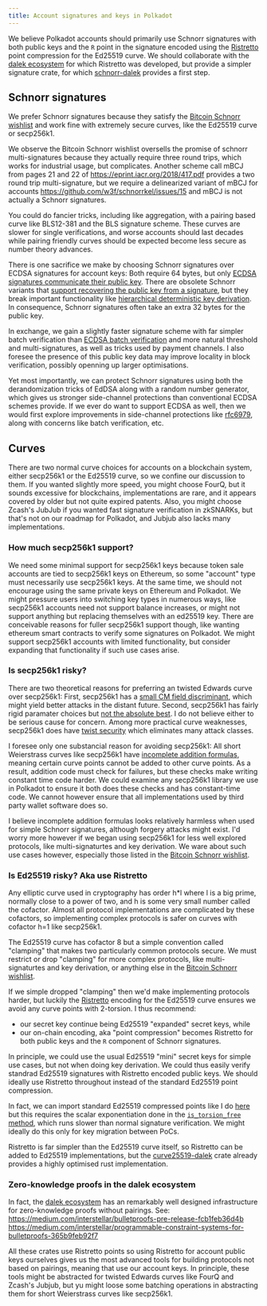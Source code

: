 ```yaml
---
title: Account signatures and keys in Polkadot
---
```


We believe Polkadot accounts should primarily use Schnorr signatures with both public keys and the `R` point in the signature encoded using the [Ristretto](https://ristretto.group) point compression for the Ed25519 curve.  We should collaborate with the [dalek ecosystem](https://github.com/dalek-cryptography) for which Ristretto was developed, but provide a simpler signature crate, for which [schnorr-dalek](https://github.com/w3f/schnorr-dalek) provides a first step.


## Schnorr signatures 

We prefer Schnorr signatures because they satisfy the [Bitcoin Schnorr wishlist](https://github.com/bitcoin/bips/blob/master/bip-0340.mediawiki) and work fine with extremely secure curves, like the Ed25519 curve or secp256k1.  

We observe the Bitcoin Schnorr wishlist oversells the promise of schnorr multi-signatures because they actually require three round trips, which works for industrial usage, but complicates.  Another scheme call mBCJ from pages 21 and 22 of https://eprint.iacr.org/2018/417.pdf provides a two round trip multi-signature, but we require a delinearized variant of mBCJ for accounts https://github.com/w3f/schnorrkel/issues/15 and mBCJ is not actually a Schnorr signatures. 

You could do fancier tricks, including like aggregation, with a pairing based curve like BLS12-381 and the BLS signature scheme.  These curves are slower for single verifications, and worse accounts should last decades while pairing friendly curves should be expected become less secure as number theory advances.  

There is one sacrifice we make by choosing Schnorr signatures over ECDSA signatures for account keys:  Both require 64 bytes, but only [ECDSA signatures communicate their public key](https://crypto.stackexchange.com/questions/18105/how-does-recovering-the-public-key-from-an-ecdsa-signature-work).  There are obsolete Schnorr variants that [support recovering the public key from a signature](https://crypto.stackexchange.com/questions/60825/schnorr-pubkey-recovery), but 
they break important functionality like [hierarchical deterministic key derivation](https://www.deadalnix.me/2017/02/17/schnorr-signatures-for-not-so-dummies/).  In consequence, Schnorr signatures often take an extra 32 bytes for the public key.

In exchange, we gain a slightly faster signature scheme with far simpler batch verification than [ECDSA batch verification](http://cse.iitkgp.ac.in/~abhij/publications/ECDSA-SP-ACNS2014.pdf) and more natural threshold and multi-signatures, as well as tricks used by payment channels.  I also foresee the presence of this public key data may improve locality in block verification, possibly openning up larger optimisations.

Yet most importantly, we can protect Schnorr signatures using both the derandomization tricks of EdDSA along with a random number generator, which gives us stronger side-channel protections than conventional ECDSA schemes provide.  If we ever do want to support ECDSA as well, then we would first explore improvements in side-channel protections like [rfc6979](https://tools.ietf.org/html/rfc6979), along with concerns like batch verification, etc.


## Curves

There are two normal curve choices for accounts on a blockchain system, either secp256k1 or the Ed25519 curve, so we confine our discussion to them.  If you wanted slightly more speed, you might choose FourQ, but it sounds excessive for blockchains, implementations are rare, and it appears covered by older but not quite expired patents.  Also, you might choose Zcash's JubJub if you wanted fast signature verification in zkSNARKs, but that's not on our roadmap for Polkadot, and Jubjub also lacks many implementations.

### How much secp256k1 support?

We need some minimal support for secp256k1 keys because token sale accounts are tied to secp256k1 keys on Ethereum, so some "account" type must necessarily use secp256k1 keys.  At the same time, we should not encourage using the same private keys on Ethereum and Polkadot.  We might pressure users into switching key types in numerous ways, like secp256k1 accounts need not support balance increases, or might not support anything but replacing themselves with an ed25519 key.  There are conceivable reasons for fuller secp256k1 support though, like wanting ethereum smart contracts to verify some signatures on Polkadot.  We might support secp256k1 accounts with limited functionality, but consider expanding that functionality if such use cases arise. 

### Is secp256k1 risky?

There are two theoretical reasons for preferring an twisted Edwards curve over secp256k1:  First, secp256k1 has a [small CM field discriminant](https://safecurves.cr.yp.to/disc.html), which might yield better attacks in the distant future.  Second, secp256k1 has fairly rigid paramater choices but [not the absolute best](https://safecurves.cr.yp.to/rigid.html).  I do not believe either to be serious cause for concern.  Among more practical curve weaknesses, secp256k1 does have [twist security](https://safecurves.cr.yp.to/twist.html) which eliminates many attack classes.  

I foresee only one substancial reason for avoiding secp256k1:  All short Weierstrass curves like secp256k1 have [incomplete addition formulas](https://safecurves.cr.yp.to/complete.html), meaning certain curve points cannot be added to other curve points.  As a result, addition code must check for failures, but these checks make writing constant time code harder.  We could examine any secp256k1 library we use in Polkadot to ensure it both does these checks and has constant-time code.  We cannot however ensure that all implementations used by third party wallet software does so.

I believe incomplete addition formulas looks relatively harmless when used for simple Schnorr signatures, although forgery attacks might exist.  I'd worry more however if we began using secp256k1 for less well explored protocols, like multi-signaturtes and key derivation.   We ware about such use cases however, especially those listed in the [Bitcoin Schnorr wishlist](https://github.com/bitcoin/bips/blob/master/bip-0340.mediawiki).  

### Is Ed25519 risky?  Aka use Ristretto

Any elliptic curve used in cryptography has order h*l where l is a big prime, normally close to a power of two, and h is some very small number called the cofactor.  Almost all protocol implementations are complicated by these cofactors, so implementing complex protocols is safer on curves with cofactor h=1 like secp256k1.  

The Ed25519 curve has cofactor 8 but a simple convention called "clamping" that makes two particularly common protocols secure.  We must restrict or drop "clamping" for more complex protocols, like multi-signaturtes and key derivation, or anything else in the [Bitcoin Schnorr wishlist](https://github.com/bitcoin/bips/blob/master/bip-0340.mediawiki).  

If we simple dropped "clamping" then we'd make implementing protocols harder, but luckily the [Ristretto](https://ristretto.group) encoding for the Ed25519 curve ensures we avoid any curve points with 2-torsion.  I thus recommend:
 - our secret key continue being Ed25519 "expanded" secret keys, while
 - our on-chain encoding, aka "point compression" becomes Ristretto for both public keys and the `R` component of Schnorr signatures. 

In principle, we could use the usual Ed25519 "mini" secret keys for simple use cases, but not when doing key derivation.  We could thus easily verify standrad Ed25519 signatures with Ristretto encoded public keys.  We should ideally use Ristretto throughout instead of the standard Ed25519 point compression.  

In fact, we can import standard Ed25519 compressed points like I do [here](https://github.com/w3f/schnorr-dalek/blob/master/src/ristretto.rs#L877) but this requires the scalar exponentiation done in the [`is_torsion_free` method](https://doc.dalek.rs/curve25519_dalek/edwards/struct.EdwardsPoint.html#method.is_torsion_free), which runs slower than normal signature verification.  We might ideally do this only for key migration between PoCs.

Ristretto is far simpler than the Ed25519 curve itself, so Ristretto can be added to Ed25519 implementations, but the [curve25519-dalek](https://github.com/dalek-cryptography/curve25519-dalek) crate already provides a highly optimised rust implementation.

### Zero-knowledge proofs in the dalek ecosystem

In fact, the [dalek ecosystem](https://github.com/dalek-cryptography) has an remarkably well designed infrastructure for zero-knowledge proofs without pairings.  See:
 https://medium.com/interstellar/bulletproofs-pre-release-fcb1feb36d4b
 https://medium.com/interstellar/programmable-constraint-systems-for-bulletproofs-365b9feb92f7

All these crates use Ristretto points so using Ristretto for account public keys ourselves gives us the most advanced tools for building protocols not based on pairings, meaning that use our account keys.  In principle, these tools might be abstracted for twisted Edwards curves like FourQ and Zcash's Jubjub, but yu might loose some batching operations in abstracting them for short Weierstrass curves like secp256k1. 



